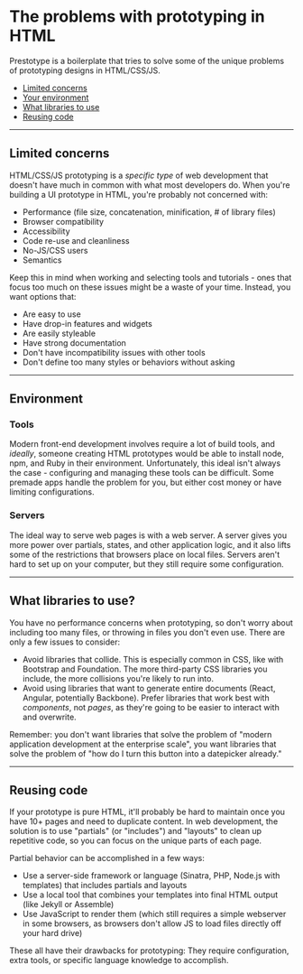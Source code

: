 # The problems with prototyping in HTML

Prestotype is a boilerplate that tries to solve some of the unique problems of prototyping designs in HTML/CSS/JS.

- [Limited concerns](#limited-concerns)
- [Your environment](#environment)
- [What libraries to use](#what-libraries-to-use)
- [Reusing code](#reusing-code)

<hr>

## Limited concerns

HTML/CSS/JS prototyping is a _specific type_ of web development that doesn't have much in common with what most developers do. When you're building a UI prototype in HTML, you're probably not concerned with:

* Performance (file size, concatenation, minification, # of library files)
* Browser compatibility
* Accessibility
* Code re-use and cleanliness
* No-JS/CSS users
* Semantics

Keep this in mind when working and selecting tools and tutorials - ones that focus too much on these issues might be a waste of your time. Instead, you want options that:

* Are easy to use
* Have drop-in features and widgets
* Are easily styleable
* Have strong documentation
* Don't have incompatibility issues with other tools
* Don't define too many styles or behaviors without asking

<hr>

## Environment

### Tools

Modern front-end development involves require a lot of build tools, and _ideally_, someone creating HTML prototypes would be able to install node, npm, and Ruby in their environment. Unfortunately, this ideal isn't always the case - configuring and managing these tools can be difficult. Some premade apps handle the problem for you, but either cost money or have limiting configurations.

### Servers

The ideal way to serve web pages is with a web server. A server gives you more power over partials, states, and other application logic, and it also lifts some of the restrictions that browsers place on local files. Servers aren't hard to set up on your computer, but they still require some configuration.

<hr>

## What libraries to use?

You have no performance concerns when prototyping, so don't worry about including too many files, or throwing in files you don't even use. There are only a few issues to consider:

* Avoid libraries that collide. This is especially common in CSS, like with Bootstrap and Foundation. The more third-party CSS libraries you include, the more collisions you're likely to run into.
* Avoid using libraries that want to generate entire documents (React, Angular, potentially Backbone). Prefer libraries that work best with _components_, not _pages_, as they're going to be easier to interact with and overwrite.

Remember: you don't want libraries that solve the problem of "modern application development at the enterprise scale", you want libraries that solve the problem of "how do I turn this button into a datepicker already."

<hr>

## Reusing code

If your prototype is pure HTML, it'll probably be hard to maintain once you have 10+ pages and need to duplicate content. In web development, the solution is to use "partials" (or "includes") and "layouts" to clean up repetitive code, so you can focus on the unique parts of each page.

Partial behavior can be accomplished in a few ways:

* Use a server-side framework or language (Sinatra, PHP, Node.js with templates) that includes partials and layouts
* Use a local tool that combines your templates into final HTML output (like Jekyll or Assemble)
* Use JavaScript to render them (which still requires a simple webserver in some browsers, as browsers don't allow JS to load files directly off your hard drive)

These all have their drawbacks for prototyping: They require configuration, extra tools, or specific language knowledge to accomplish.
